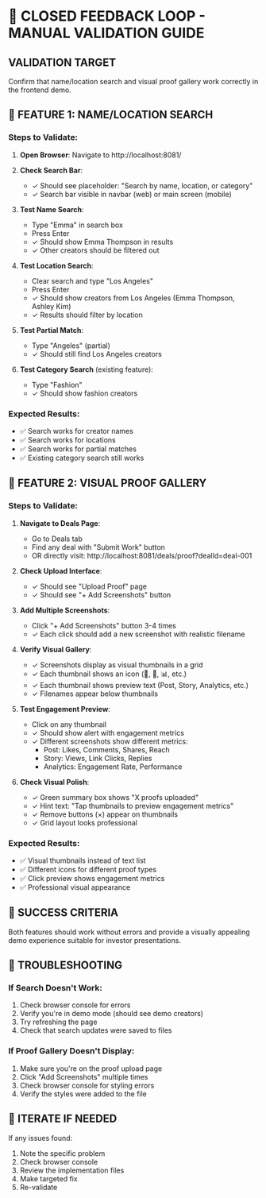 # 🔄 CLOSED FEEDBACK LOOP - MANUAL VALIDATION GUIDE

## VALIDATION TARGET
Confirm that name/location search and visual proof gallery work correctly in the frontend demo.

## 📍 FEATURE 1: NAME/LOCATION SEARCH

### Steps to Validate:
1. **Open Browser**: Navigate to http://localhost:8081/
2. **Check Search Bar**: 
   - ✓ Should see placeholder: "Search by name, location, or category"
   - ✓ Search bar visible in navbar (web) or main screen (mobile)

3. **Test Name Search**:
   - Type "Emma" in search box
   - Press Enter
   - ✓ Should show Emma Thompson in results
   - ✓ Other creators should be filtered out

4. **Test Location Search**:
   - Clear search and type "Los Angeles"
   - Press Enter
   - ✓ Should show creators from Los Angeles (Emma Thompson, Ashley Kim)
   - ✓ Results should filter by location

5. **Test Partial Match**:
   - Type "Angeles" (partial)
   - ✓ Should still find Los Angeles creators

6. **Test Category Search** (existing feature):
   - Type "Fashion"
   - ✓ Should show fashion creators

### Expected Results:
- ✅ Search works for creator names
- ✅ Search works for locations
- ✅ Search works for partial matches
- ✅ Existing category search still works

## 📸 FEATURE 2: VISUAL PROOF GALLERY

### Steps to Validate:
1. **Navigate to Deals Page**: 
   - Go to Deals tab
   - Find any deal with "Submit Work" button
   - OR directly visit: http://localhost:8081/deals/proof?dealId=deal-001

2. **Check Upload Interface**:
   - ✓ Should see "Upload Proof" page
   - ✓ Should see "+ Add Screenshots" button

3. **Add Multiple Screenshots**:
   - Click "+ Add Screenshots" button 3-4 times
   - ✓ Each click should add a new screenshot with realistic filename

4. **Verify Visual Gallery**:
   - ✓ Screenshots display as visual thumbnails in a grid
   - ✓ Each thumbnail shows an icon (📱, 📖, 📊, etc.)
   - ✓ Each thumbnail shows preview text (Post, Story, Analytics, etc.)
   - ✓ Filenames appear below thumbnails

5. **Test Engagement Preview**:
   - Click on any thumbnail
   - ✓ Should show alert with engagement metrics
   - ✓ Different screenshots show different metrics:
     - Post: Likes, Comments, Shares, Reach
     - Story: Views, Link Clicks, Replies
     - Analytics: Engagement Rate, Performance

6. **Check Visual Polish**:
   - ✓ Green summary box shows "X proofs uploaded"
   - ✓ Hint text: "Tap thumbnails to preview engagement metrics"
   - ✓ Remove buttons (×) appear on thumbnails
   - ✓ Grid layout looks professional

### Expected Results:
- ✅ Visual thumbnails instead of text list
- ✅ Different icons for different proof types
- ✅ Click preview shows engagement metrics
- ✅ Professional visual appearance

## 🎯 SUCCESS CRITERIA
Both features should work without errors and provide a visually appealing demo experience suitable for investor presentations.

## 🐛 TROUBLESHOOTING

### If Search Doesn't Work:
1. Check browser console for errors
2. Verify you're in demo mode (should see demo creators)
3. Try refreshing the page
4. Check that search updates were saved to files

### If Proof Gallery Doesn't Display:
1. Make sure you're on the proof upload page
2. Click "Add Screenshots" multiple times
3. Check browser console for styling errors
4. Verify the styles were added to the file

## 🔄 ITERATE IF NEEDED
If any issues found:
1. Note the specific problem
2. Check browser console
3. Review the implementation files
4. Make targeted fix
5. Re-validate